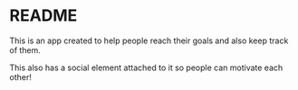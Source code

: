 # README

This is an app created to help people reach their goals and also keep track of them.


This also has a social element attached to it so people can motivate each other!
